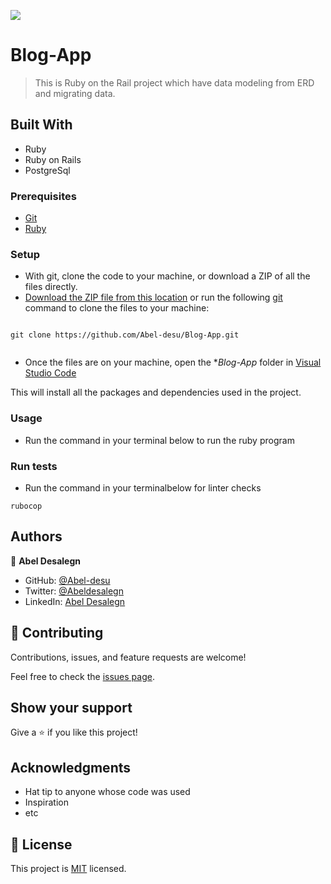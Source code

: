 
![](https://img.shields.io/badge/Microverse-blueviolet)

# Blog-App
> This is Ruby on the Rail project which have data modeling from ERD and migrating data.

## Built With

- Ruby
- Ruby on Rails
- PostgreSql


### Prerequisites
- [Git](https://www.linode.com/docs/guides/how-to-install-git-on-linux-mac-and-windows/)
- [Ruby](https://github.com/microverseinc/curriculum-ruby/blob/main/simple-ruby/articles/ruby_installation_instructions.md)

### Setup
- With git, clone the code to your machine, or download a ZIP of all the files directly.
- [Download the ZIP file from this location](https://github.com/Abel-desu/Blog-App/archive/refs/heads/dev.zip) or run the following [git](https://git-scm.com/) command to clone the files to your machine:

```

git clone https://github.com/Abel-desu/Blog-App.git


```
- Once the files are on your machine, open the **Blog-App* folder in [Visual Studio Code](https://code.visualstudio.com/download)

This will install all the packages and dependencies used in the project.

### Usage
- Run the command in your terminal below to run the ruby program


### Run tests
- Run the command in your terminalbelow for linter checks
```
rubocop
```


## Authors

👤 **Abel Desalegn**

- GitHub: [@Abel-desu](https://github.com/Abel-desu)
- Twitter: [@Abeldesalegn](https://twitter.com/abeldesalegn97)
- LinkedIn: [Abel Desalegn](https://www.linkedin.com/in/abel-desalegn92)

## 🤝 Contributing

Contributions, issues, and feature requests are welcome!

Feel free to check the [issues page](https://github.com/Abel-desu/Blog-App/issues).

## Show your support

Give a ⭐️ if you like this project!

## Acknowledgments

- Hat tip to anyone whose code was used
- Inspiration
- etc

## 📝 License

This project is [MIT](./LICENSE) licensed.


